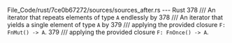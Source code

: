 File_Code/rust/7ce0b67272/sources/sources_after.rs --- Rust
378 /// An iterator that repeats elements of type `A` endlessly by                                                                                           378 /// An iterator that yields a single element of type `A` by
379 /// applying the provided closure `F: FnMut() -> A`.                                                                                                     379 /// applying the provided closure `F: FnOnce() -> A`.


